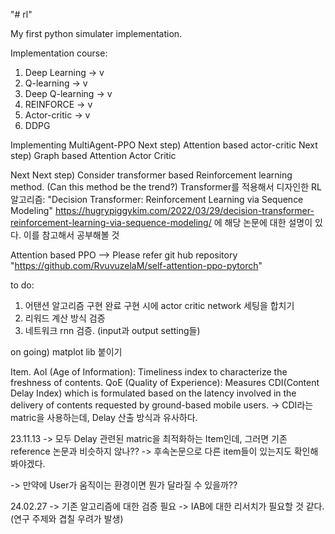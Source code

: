 "# rl"

My first python simulater implementation.

Implementation course:

1. Deep Learning -> v
2. Q-learning -> v
3. Deep Q-learning -> v
4. REINFORCE -> v
5. Actor-critic -> v
6. DDPG

Implementing MultiAgent-PPO
Next step) Attention based actor-critic
Next step) Graph based Attention Actor Critic

Next Next step) Consider transformer based Reinforcement learning method. (Can this method be the trend?)
Transformer를 적용해서 디자인한 RL 알고리즘: "Decision Transformer: Reinforcement Learning via Sequence Modeling"
https://hugrypiggykim.com/2022/03/29/decision-transformer-reinforcement-learning-via-sequence-modeling/ 에 해당 논문에 대한 설명이 있다.
이를 참고해서 공부해볼 것

Attention based PPO --> Please refer git hub repository "https://github.com/RvuvuzelaM/self-attention-ppo-pytorch"

to do:
1. 어탠션 알고리즘 구현 완료
구현 시에 actor critic network 세팅을 합치기
2. 리워드 계산 방식 검증
3. 네트워크 rnn 검증. (input과 output setting들)

on going) matplot lib 붙이기

Item.
AoI (Age of Information): Timeliness index to characterize the freshness of contents.
QoE (Quality of Experience): Measures CDI(Content Delay Index) which is formulated based on the latency involved in the delivery of contents requested by ground-based mobile users.
 -> CDI라는 matric을 사용하는데, Delay 산출 방식과 유사하다.

23.11.13
-> 모두 Delay 관련된 matric을 최적화하는 Item인데, 그러면 기존 reference 논문과 비슷하지 않나??
-> 후속논문으로 다른 item들이 있는지도 확인해봐야겠다.

-> 만약에 User가 움직이는 환경이면 뭔가 달라질 수 있을까??


24.02.27
-> 기존 알고리즘에 대한 검증 필요
-> IAB에 대한 리서치가 필요할 것 같다. (연구 주제와 겹칠 우려가 발생)
